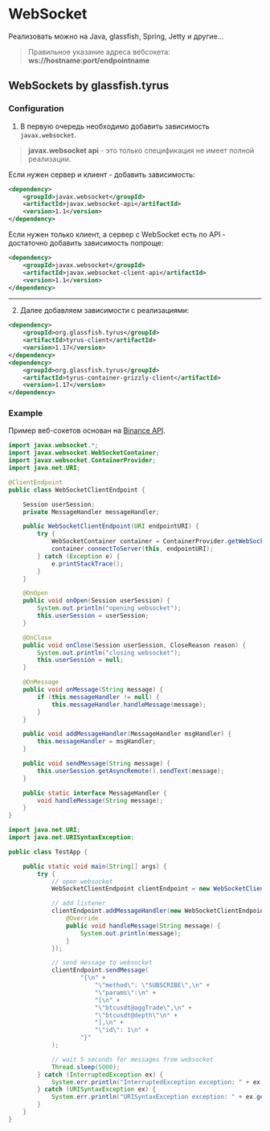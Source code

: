 # WebSocket
Реализовать можно на Java, glassfish, Spring, Jetty и другие...

> Правильное указание адреса вебсокета:
> __ws://hostname:port/endpointname__


## WebSockets by glassfish.tyrus

### Configuration
1. В первую очередь необходимо добавить зависимость `javax.websocket`.
> __javax.websocket api__ - это только спецификация не имеет полной реализации.
    
    
Если нужен сервер и клиент - добавить зависимость:
```xml
<dependency>
    <groupId>javax.websocket</groupId>
    <artifactId>javax.websocket-api</artifactId>
    <version>1.1</version>
</dependency>
```
    
Если нужен только клиент, а сервер с WebSocket есть по API - достаточно добавить зависимость попроще:

```xml
<dependency>
    <groupId>javax.websocket</groupId>
    <artifactId>javax.websocket-client-api</artifactId>
    <version>1.1</version>
</dependency>
```
***

2. Далее добавляем зависимости с реализациями:
```xml
<dependency>
    <groupId>org.glassfish.tyrus</groupId>
    <artifactId>tyrus-client</artifactId>
    <version>1.17</version>
</dependency>
<dependency>
    <groupId>org.glassfish.tyrus</groupId>
    <artifactId>tyrus-container-grizzly-client</artifactId>
    <version>1.17</version>
</dependency>
```

### Example
Пример веб-сокетов основан на [Binance API](https://binance-docs.github.io/apidocs/spot/en/#trade-streams).
```java
import javax.websocket.*;
import javax.websocket.WebSocketContainer;
import javax.websocket.ContainerProvider;
import java.net.URI;

@ClientEndpoint
public class WebSocketClientEndpoint {

    Session userSession;
    private MessageHandler messageHandler;

    public WebSocketClientEndpoint(URI endpointURI) {
        try {
            WebSocketContainer container = ContainerProvider.getWebSocketContainer();
            container.connectToServer(this, endpointURI);
        } catch (Exception e) {
            e.printStackTrace();
        }
    }

    @OnOpen
    public void onOpen(Session userSession) {
        System.out.println("opening websocket");
        this.userSession = userSession;
    }

    @OnClose
    public void onClose(Session userSession, CloseReason reason) {
        System.out.println("closing websocket");
        this.userSession = null;
    }

    @OnMessage
    public void onMessage(String message) {
        if (this.messageHandler != null) {
            this.messageHandler.handleMessage(message);
        }
    }

    public void addMessageHandler(MessageHandler msgHandler) {
        this.messageHandler = msgHandler;
    }

    public void sendMessage(String message) {
        this.userSession.getAsyncRemote().sendText(message);
    }

    public static interface MessageHandler {
        void handleMessage(String message);
    }
}
```
```java
import java.net.URI;
import java.net.URISyntaxException;

public class TestApp {

    public static void main(String[] args) {
        try {
            // open websocket
            WebSocketClientEndpoint clientEndpoint = new WebSocketClientEndpoint(new URI("wss://stream.binance.com:9443/ws/btcusdt@aggTrade"));

            // add listener
            clientEndpoint.addMessageHandler(new WebSocketClientEndpoint.MessageHandler() {
                @Override
                public void handleMessage(String message) {
                    System.out.println(message);
                }
            });

            // send message to websocket
            clientEndpoint.sendMessage(
                    "{\n" +
                        "\"method\": \"SUBSCRIBE\",\n" +
                        "\"params\":\n" +
                        "[\n" +
                        "\"btcusdt@aggTrade\",\n" +
                        "\"btcusdt@depth\"\n" +
                        "],\n" +
                        "\"id\": 1\n" +
                    "}"
            );

            // wait 5 seconds for messages from websocket
            Thread.sleep(5000);
        } catch (InterruptedException ex) {
            System.err.println("InterruptedException exception: " + ex.getMessage());
        } catch (URISyntaxException ex) {
            System.err.println("URISyntaxException exception: " + ex.getMessage());
        }
    }
}
```
